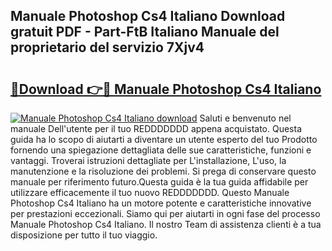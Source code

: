 ## Manuale Photoshop Cs4 Italiano Download gratuit PDF - Part-FtB Italiano Manuale del proprietario del servizio 7Xjv4

# <h2><a href="http://dfdklyh.blite.top/?on=Manuale+Photoshop+Cs4+Italiano">🔗Download 👉🔴 Manuale Photoshop Cs4 Italiano</a></h2>

[![Manuale Photoshop Cs4 Italiano download](https://i.imgur.com/lujVjoI.png)](http://dfdklyh.blite.top/?on=Manuale+Photoshop+Cs4+Italiano)
Saluti e benvenuto nel manuale Dell'utente per il tuo REDDDDDDD appena acquistato. Questa guida ha lo scopo di aiutarti a diventare un utente esperto del tuo Prodotto fornendo una spiegazione dettagliata delle sue caratteristiche, funzioni e vantaggi. Troverai istruzioni dettagliate per L'installazione, L'uso, la manutenzione e la risoluzione dei problemi. Si prega di conservare questo manuale per riferimento futuro.Questa guida è la tua guida affidabile per utilizzare efficacemente il tuo nuovo REDDDDDDD. Questo Manuale Photoshop Cs4 Italiano ha un motore potente e caratteristiche innovative per prestazioni eccezionali. Siamo qui per aiutarti in ogni fase del processo Manuale Photoshop Cs4 Italiano. Il nostro Team di assistenza clienti è a tua disposizione per tutto il tuo viaggio.
